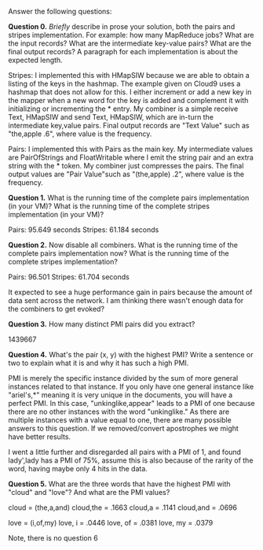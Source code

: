 <p>Answer the following questions:</p>

<p><b>Question 0.</b> <i>Briefly</i> describe in prose your solution,
both the pairs and stripes implementation. For example: how many
MapReduce jobs? What are the input records? What are the intermediate
key-value pairs? What are the final output records? A paragraph for
each implementation is about the expected length.</p>

Stripes: I implemented this with HMapSIW because we are able to obtain a listing of the keys in the hashmap.  The example given on Cloud9 uses a hashmap that does not allow for this.  I either increment or add a new key in the mapper when a new word for the key is added and complement it with initializing or incrementing the * entry. My combiner is a simple receive Text, HMapSIW and send Text, HMapSIW, which are in-turn the intermediate key,value pairs. Final output records are "Text Value" such as "the,apple .6", where value is the frequency.

Pairs: I implemented this with Pairs as the main key.  My intermediate values are PairOfStrings and FloatWritable where I emit the string pair and an extra string with the * token.  My combiner just compresses the pairs.  The final output values are "Pair Value"such as "(the,apple) .2", where value is the frequency.

<p><b>Question 1.</b> What is the running time of the complete pairs
implementation (in your VM)? What is the running time of the complete
stripes implementation (in your VM)?</p>

Pairs: 95.649 seconds
Stripes: 61.184 seconds

<p><b>Question 2.</b> Now disable all combiners. What is the running
time of the complete pairs implementation now? What is the running
time of the complete stripes implementation?</p>
<p>
Pairs: 96.501
Stripes: 61.704 seconds
</p>
<p>
It expected to see a huge performance gain in pairs because the amount of data sent across the network.  I am thinking there wasn't enough data for the combiners to get evoked?
</p>
<p><b>Question 3.</b> How many distinct PMI pairs did you extract?</p>

1439667

<p><b>Question 4.</b> What's the pair (x, y) with the highest PMI?
Write a sentence or two to explain what it is and why it has such a
high PMI.</p>

<p>
PMI is merely the specific instance divided by the sum of more general instances related to that instance.  If you only have one general instance like "ariel's,*" meaning it is very unique in the documents, you will have a perfect PMI.  In this case, "unkinglike,appear" leads to a PMI of one because there are no other instances with the word "unkinglike."  As there are multiple instances with a value equal to one, there are many possible answers to this question.  If we removed/convert apostrophes we might have better results.
</p>
<p>
I went a little further and disregarded all pairs with a PMI of 1, and found lady',lady has a PMI of 75%, assume this is also because of the rarity of the word, having maybe only 4 hits in the data.
</p>
<p><b>Question 5.</b> What are the three words that have the highest
PMI with "cloud" and "love"? And what are the PMI values?</p>

cloud = (the,a,and)
cloud,the = .1663
cloud,a =   .1141
cloud,and = .0696

love = (i,of,my)
love, i =  .0446
love, of = .0381
love, my = .0379


<p>Note, there is no question 6</p>